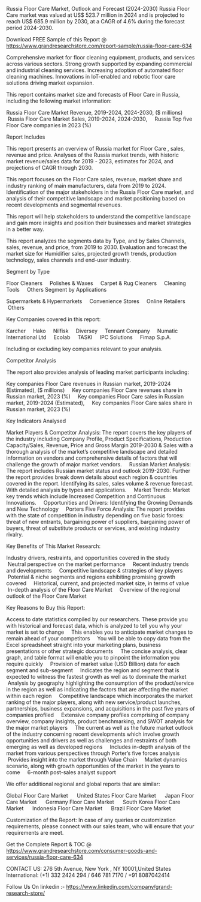 Russia Floor Care Market, Outlook and Forecast (2024-2030)
Russia Floor Care market was valued at US$ 523.7 million in 2024 and is projected to reach US$ 685.9 million by 2030, at a CAGR of 4.6% during the forecast period 2024-2030.

Download FREE Sample of this Report @ https://www.grandresearchstore.com/report-sample/russia-floor-care-634

Comprehensive market for floor cleaning equipment, products, and services across various sectors. Strong growth supported by expanding commercial and industrial cleaning services. Increasing adoption of automated floor cleaning machines. Innovations in IoT-enabled and robotic floor care solutions driving market expansion.

This report contains market size and forecasts of Floor Care in Russia, including the following market information:

Russia Floor Care Market Revenue, 2019-2024, 2024-2030, ($ millions)
    Russia Floor Care Market Sales, 2019-2024, 2024-2030,
    Russia Top five Floor Care companies in 2023 (%)

Report Includes

This report presents an overview of Russia market for Floor Care , sales, revenue and price. Analyses of the Russia market trends, with historic market revenue/sales data for 2019 - 2023, estimates for 2024, and projections of CAGR through 2030.

This report focuses on the Floor Care sales, revenue, market share and industry ranking of main manufacturers, data from 2019 to 2024. Identification of the major stakeholders in the Russia Floor Care market, and analysis of their competitive landscape and market positioning based on recent developments and segmental revenues.

This report will help stakeholders to understand the competitive landscape and gain more insights and position their businesses and market strategies in a better way.

This report analyzes the segments data by Type, and by Sales Channels, sales, revenue, and price, from 2019 to 2030. Evaluation and forecast the market size for Humidifier sales, projected growth trends, production technology, sales channels and end-user industry.

Segment by Type

Floor Cleaners
    Polishes & Waxes
    Carpet & Rug Cleaners
    Cleaning Tools
    Others
Segment by Applications

Supermarkets & Hypermarkets
    Convenience Stores
    Online Retailers
    Others

Key Companies covered in this report:

Karcher
    Hako
    Nilfisk
    Diversey
    Tennant Company
    Numatic International Ltd
    Ecolab
    TASKI
    IPC Solutions
    Fimap S.p.A.

Including or excluding key companies relevant to your analysis.

Competitor Analysis

The report also provides analysis of leading market participants including:

Key companies Floor Care revenues in Russian market, 2019-2024 (Estimated), ($ millions)
    Key companies Floor Care revenues share in Russian market, 2023 (%)
    Key companies Floor Care sales in Russian market, 2019-2024 (Estimated),
    Key companies Floor Care sales share in Russian market, 2023 (%)

Key Indicators Analysed

Market Players & Competitor Analysis: The report covers the key players of the industry including Company Profile, Product Specifications, Production Capacity/Sales, Revenue, Price and Gross Margin 2019-2030 & Sales with a thorough analysis of the market’s competitive landscape and detailed information on vendors and comprehensive details of factors that will challenge the growth of major market vendors.
    Russian Market Analysis: The report includes Russian market status and outlook 2019-2030. Further the report provides break down details about each region & countries covered in the report. Identifying its sales, sales volume & revenue forecast. With detailed analysis by types and applications.
    Market Trends: Market key trends which include Increased Competition and Continuous Innovations.
    Opportunities and Drivers: Identifying the Growing Demands and New Technology
    Porters Five Force Analysis: The report provides with the state of competition in industry depending on five basic forces: threat of new entrants, bargaining power of suppliers, bargaining power of buyers, threat of substitute products or services, and existing industry rivalry.

Key Benefits of This Market Research:

Industry drivers, restraints, and opportunities covered in the study
    Neutral perspective on the market performance
    Recent industry trends and developments
    Competitive landscape & strategies of key players
    Potential & niche segments and regions exhibiting promising growth covered
    Historical, current, and projected market size, in terms of value
    In-depth analysis of the Floor Care Market
    Overview of the regional outlook of the Floor Care Market

Key Reasons to Buy this Report:

Access to date statistics compiled by our researchers. These provide you with historical and forecast data, which is analyzed to tell you why your market is set to change
    This enables you to anticipate market changes to remain ahead of your competitors
    You will be able to copy data from the Excel spreadsheet straight into your marketing plans, business presentations or other strategic documents
    The concise analysis, clear graph, and table format will enable you to pinpoint the information you require quickly
    Provision of market value (USD Billion) data for each segment and sub-segment
    Indicates the region and segment that is expected to witness the fastest growth as well as to dominate the market
    Analysis by geography highlighting the consumption of the product/service in the region as well as indicating the factors that are affecting the market within each region
    Competitive landscape which incorporates the market ranking of the major players, along with new service/product launches, partnerships, business expansions, and acquisitions in the past five years of companies profiled
    Extensive company profiles comprising of company overview, company insights, product benchmarking, and SWOT analysis for the major market players
    The current as well as the future market outlook of the industry concerning recent developments which involve growth opportunities and drivers as well as challenges and restraints of both emerging as well as developed regions
    Includes in-depth analysis of the market from various perspectives through Porter’s five forces analysis
    Provides insight into the market through Value Chain
    Market dynamics scenario, along with growth opportunities of the market in the years to come
    6-month post-sales analyst support

We offer additional regional and global reports that are similar:

Global Floor Care Market 
    United States Floor Care Market 
    Japan Floor Care Market 
    Germany Floor Care Market 
    South Korea Floor Care Market 
    Indonesia Floor Care Market 
    Brazil Floor Care Market

Customization of the Report: In case of any queries or customization requirements, please connect with our sales team, who will ensure that your requirements are meet.

Get the Complete Report & TOC @ https://www.grandresearchstore.com/consumer-goods-and-services/russia-floor-care-634

CONTACT US:
276 5th Avenue, New York , NY 10001,United States
International: (+1) 332 2424 294 / 646 781 7170 / +91 8087042414

Follow Us On linkedin :- https://www.linkedin.com/company/grand-research-store/
